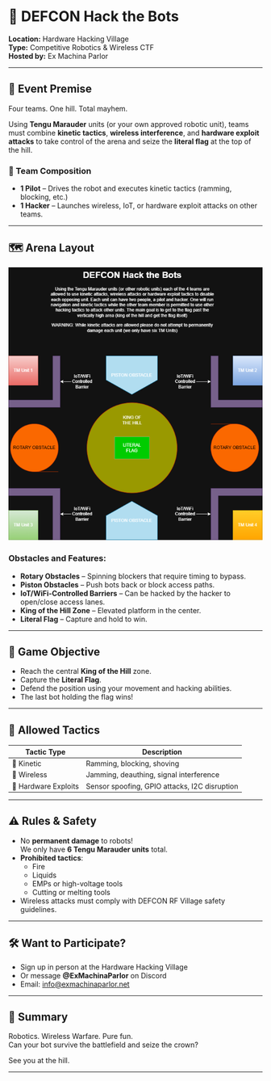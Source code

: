 # 🧨 DEFCON Hack the Bots

**Location:** Hardware Hacking Village  
**Type:** Competitive Robotics & Wireless CTF  
**Hosted by:** Ex Machina Parlor  

---

## 📜 Event Premise

Four teams. One hill. Total mayhem.

Using **Tengu Marauder** units (or your own approved robotic unit), teams must combine **kinetic tactics**, **wireless interference**, and **hardware exploit attacks** to take control of the arena and seize the **literal flag** at the top of the hill.

### 👥 Team Composition

- **1 Pilot** – Drives the robot and executes kinetic tactics (ramming, blocking, etc.)
- **1 Hacker** – Launches wireless, IoT, or hardware exploit attacks on other teams.

---

## 🗺️ Arena Layout

![DEFCON Hack the Bots Arena Layout](diagrams/DEFCONBattleBots.png)

### Obstacles and Features:
- **Rotary Obstacles** – Spinning blockers that require timing to bypass.
- **Piston Obstacles** – Push bots back or block access paths.
- **IoT/WiFi-Controlled Barriers** – Can be hacked by the hacker to open/close access lanes.
- **King of the Hill Zone** – Elevated platform in the center.
- **Literal Flag** – Capture and hold to win.

---

## 🎯 Game Objective

- Reach the central **King of the Hill** zone.
- Capture the **Literal Flag**.
- Defend the position using your movement and hacking abilities.
- The last bot holding the flag wins!

---

## 🧠 Allowed Tactics

| Tactic Type        | Description                                           |
|--------------------|-------------------------------------------------------|
| 🛞 Kinetic          | Ramming, blocking, shoving                            |
| 📡 Wireless         | Jamming, deauthing, signal interference               |
| 🔧 Hardware Exploits| Sensor spoofing, GPIO attacks, I2C disruption         |

---

## ⚠️ Rules & Safety

- No **permanent damage** to robots!  
  We only have **6 Tengu Marauder units** total.
- **Prohibited tactics**:  
  - Fire  
  - Liquids  
  - EMPs or high-voltage tools  
  - Cutting or melting tools  
- Wireless attacks must comply with DEFCON RF Village safety guidelines.

---

## 🛠️ Want to Participate?

- Sign up in person at the Hardware Hacking Village
- Or message **@ExMachinaParlor** on Discord
- Email: [info@exmachinaparlor.net](mailto:info@exmachinaparlor.net)

---

## 🏁 Summary

Robotics. Wireless Warfare. Pure fun.  
Can your bot survive the battlefield and seize the crown?

See you at the hill.

---

